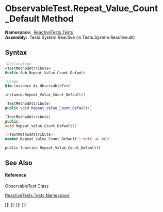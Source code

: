 # ObservableTest.Repeat\_Value\_Count\_Default Method

**Namespace:**  [ReactiveTests.Tests](ReactiveTests.Tests\ReactiveTests.Tests.md)  
**Assembly:**  Tests.System.Reactive (in Tests.System.Reactive.dll)

## Syntax

```vb
'Declaration
<TestMethodAttribute> _
Public Sub Repeat_Value_Count_Default
```

```vb
'Usage
Dim instance As ObservableTest

instance.Repeat_Value_Count_Default()
```

```csharp
[TestMethodAttribute]
public void Repeat_Value_Count_Default()
```

```c++
[TestMethodAttribute]
public:
void Repeat_Value_Count_Default()
```

```fsharp
[<TestMethodAttribute>]
member Repeat_Value_Count_Default : unit -> unit 
```

```jscript
public function Repeat_Value_Count_Default()
```

## See Also

#### Reference

[ObservableTest Class](ObservableTest\ObservableTest.md)

[ReactiveTests.Tests Namespace](ReactiveTests.Tests\ReactiveTests.Tests.md)

[]: 
[]: 
[]: 
[]: 
